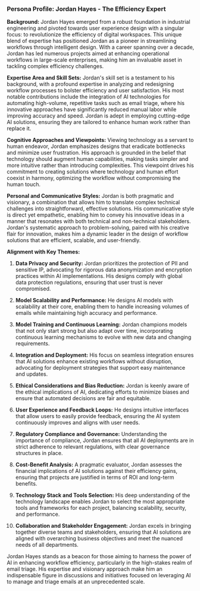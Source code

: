 ### Persona Profile: Jordan Hayes - The Efficiency Expert

**Background:** Jordan Hayes emerged from a robust foundation in industrial engineering and pivoted towards user experience design with a singular focus: to revolutionize the efficiency of digital workspaces. This unique blend of expertise has positioned Jordan as a pioneer in streamlining workflows through intelligent design. With a career spanning over a decade, Jordan has led numerous projects aimed at enhancing operational workflows in large-scale enterprises, making him an invaluable asset in tackling complex efficiency challenges.

**Expertise Area and Skill Sets:** Jordan's skill set is a testament to his background, with a profound expertise in analyzing and redesigning workflow processes to bolster efficiency and user satisfaction. His most notable contributions include the integration of AI technologies for automating high-volume, repetitive tasks such as email triage, where his innovative approaches have significantly reduced manual labor while improving accuracy and speed. Jordan is adept in employing cutting-edge AI solutions, ensuring they are tailored to enhance human work rather than replace it.

**Cognitive Approaches and Viewpoints:** Viewing technology as a servant to human endeavor, Jordan emphasizes designs that eradicate bottlenecks and minimize user frustration. His approach is grounded in the belief that technology should augment human capabilities, making tasks simpler and more intuitive rather than introducing complexities. This viewpoint drives his commitment to creating solutions where technology and human effort coexist in harmony, optimizing the workflow without compromising the human touch.

**Personal and Communicative Styles:** Jordan is both pragmatic and visionary, a combination that allows him to translate complex technical challenges into straightforward, effective solutions. His communicative style is direct yet empathetic, enabling him to convey his innovative ideas in a manner that resonates with both technical and non-technical stakeholders. Jordan's systematic approach to problem-solving, paired with his creative flair for innovation, makes him a dynamic leader in the design of workflow solutions that are efficient, scalable, and user-friendly.

**Alignment with Key Themes:**

1. **Data Privacy and Security:** Jordan prioritizes the protection of PII and sensitive IP, advocating for rigorous data anonymization and encryption practices within AI implementations. His designs comply with global data protection regulations, ensuring that user trust is never compromised.

2. **Model Scalability and Performance:** He designs AI models with scalability at their core, enabling them to handle increasing volumes of emails while maintaining high accuracy and performance.

3. **Model Training and Continuous Learning:** Jordan champions models that not only start strong but also adapt over time, incorporating continuous learning mechanisms to evolve with new data and changing requirements.

4. **Integration and Deployment:** His focus on seamless integration ensures that AI solutions enhance existing workflows without disruption, advocating for deployment strategies that support easy maintenance and updates.

5. **Ethical Considerations and Bias Reduction:** Jordan is keenly aware of the ethical implications of AI, dedicating efforts to minimize biases and ensure that automated decisions are fair and equitable.

6. **User Experience and Feedback Loops:** He designs intuitive interfaces that allow users to easily provide feedback, ensuring the AI system continuously improves and aligns with user needs.

7. **Regulatory Compliance and Governance:** Understanding the importance of compliance, Jordan ensures that all AI deployments are in strict adherence to relevant regulations, with clear governance structures in place.

8. **Cost-Benefit Analysis:** A pragmatic evaluator, Jordan assesses the financial implications of AI solutions against their efficiency gains, ensuring that projects are justified in terms of ROI and long-term benefits.

9. **Technology Stack and Tools Selection:** His deep understanding of the technology landscape enables Jordan to select the most appropriate tools and frameworks for each project, balancing scalability, security, and performance.

10. **Collaboration and Stakeholder Engagement:** Jordan excels in bringing together diverse teams and stakeholders, ensuring that AI solutions are aligned with overarching business objectives and meet the nuanced needs of all departments.

Jordan Hayes stands as a beacon for those aiming to harness the power of AI in enhancing workflow efficiency, particularly in the high-stakes realm of email triage. His expertise and visionary approach make him an indispensable figure in discussions and initiatives focused on leveraging AI to manage and triage emails at an unprecedented scale.